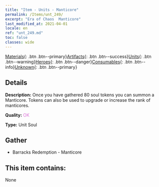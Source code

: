 ```yaml
---
title: "Item - Units - Manticore"
permalink: /Items/unt_249/
excerpt: "Era of Chaos  Manticore"
last_modified_at: 2021-04-01
locale: en
ref: "unt_249.md"
toc: false
classes: wide
---
```

 [Materials](/Items/){: .btn .btn--primary}[Artifacts](/Items/Artifacts/){: .btn .btn--success}[Units](/Items/Units/){: .btn .btn--warning}[Heroes](/Items/Heroes/){: .btn .btn--danger}[Consumables](/Items/Consumables/){: .btn .btn--info}[Unknown](/Items/Unknown/){: .btn .btn--primary}

## Details
 **Description:** Once you have gathered 80 soul tokens you can summon a Manticore. Tokens can also be used to upgrade or increase the rank of manticores.

 **Quality:** <span style="color: #DA70D6">OK</span>

 **Type:** Unit Soul

## Gather

*    Barracks Redemption - Manticore 

## This item contains:

  None

